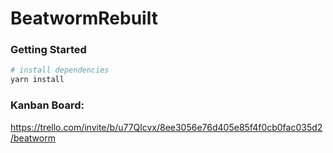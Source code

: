 # BeatwormRebuilt

### Getting Started

```bash
# install dependencies
yarn install
```

### Kanban Board:
https://trello.com/invite/b/u77Qlcvx/8ee3056e76d405e85f4f0cb0fac035d2/beatworm

